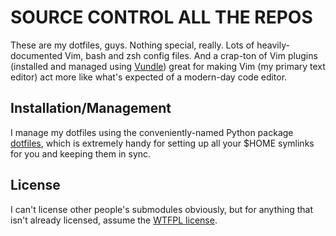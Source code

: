 # SOURCE CONTROL ALL THE REPOS

These are my dotfiles, guys. Nothing special, really. Lots of
heavily-documented Vim, bash and zsh config files. And a crap-ton of Vim
plugins (installed and managed using
[Vundle](https://github.com/gmarik/vundle)) great for making Vim (my primary
text editor) act more like what's expected of a modern-day code editor.

## Installation/Management

I manage my dotfiles using the conveniently-named Python package
[dotfiles](http://pypi.python.org/pypi/dotfiles), which is extremely handy for
setting up all your $HOME symlinks for you and keeping them in sync.

## License

I can't license other people's submodules obviously, but for anything that
isn't already licensed, assume the [WTFPL license](http://sam.zoy.org/wtfpl/).
